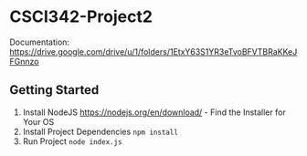 # CSCI342-Project2


Documentation: https://drive.google.com/drive/u/1/folders/1EtxY63S1YR3eTvoBFVTBRaKKeJFGnnzo

## Getting Started

1. Install NodeJS
https://nodejs.org/en/download/ - Find the Installer for Your OS
2. Install Project Dependencies
```npm install``` 
3. Run Project
```node index.js```
